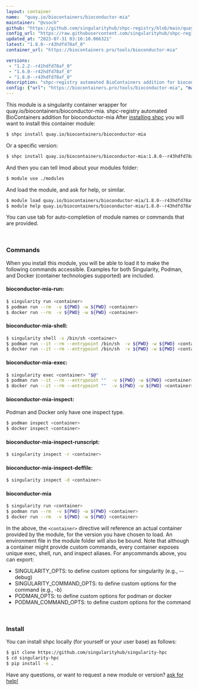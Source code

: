 ```yaml
---
layout: container
name:  "quay.io/biocontainers/bioconductor-mia"
maintainer: "@vsoch"
github: "https://github.com/singularityhub/shpc-registry/blob/main/quay.io/biocontainers/bioconductor-mia/container.yaml"
config_url: "https://raw.githubusercontent.com/singularityhub/shpc-registry/main/quay.io/biocontainers/bioconductor-mia/container.yaml"
updated_at: "2023-07-31 03:16:10.066321"
latest: "1.8.0--r43hdfd78af_0"
container_url: "https://biocontainers.pro/tools/bioconductor-mia"

versions:
 - "1.2.2--r41hdfd78af_0"
 - "1.6.0--r42hdfd78af_0"
 - "1.8.0--r43hdfd78af_0"
description: "shpc-registry automated BioContainers addition for bioconductor-mia"
config: {"url": "https://biocontainers.pro/tools/bioconductor-mia", "maintainer": "@vsoch", "description": "shpc-registry automated BioContainers addition for bioconductor-mia", "latest": {"1.8.0--r43hdfd78af_0": "sha256:ab13ee27eab660d273afb3b8c13f83887a3561bbef3568cf7e6b039f96fbe2e9"}, "tags": {"1.2.2--r41hdfd78af_0": "sha256:7b1cbeb34ac5ff252e44446566c96ed1976a31062fc83206269c7f2b89090939", "1.6.0--r42hdfd78af_0": "sha256:bddb5eafc012128014df6f04a074282117dcd18bad477f4d36278a0a5bd17cf4", "1.8.0--r43hdfd78af_0": "sha256:ab13ee27eab660d273afb3b8c13f83887a3561bbef3568cf7e6b039f96fbe2e9"}, "docker": "quay.io/biocontainers/bioconductor-mia"}
---
```


This module is a singularity container wrapper for quay.io/biocontainers/bioconductor-mia.
shpc-registry automated BioContainers addition for bioconductor-mia
After [installing shpc](#install) you will want to install this container module:


```bash
$ shpc install quay.io/biocontainers/bioconductor-mia
```

Or a specific version:

```bash
$ shpc install quay.io/biocontainers/bioconductor-mia:1.8.0--r43hdfd78af_0
```

And then you can tell lmod about your modules folder:

```bash
$ module use ./modules
```

And load the module, and ask for help, or similar.

```bash
$ module load quay.io/biocontainers/bioconductor-mia/1.8.0--r43hdfd78af_0
$ module help quay.io/biocontainers/bioconductor-mia/1.8.0--r43hdfd78af_0
```

You can use tab for auto-completion of module names or commands that are provided.

<br>

### Commands

When you install this module, you will be able to load it to make the following commands accessible.
Examples for both Singularity, Podman, and Docker (container technologies supported) are included.

#### bioconductor-mia-run:

```bash
$ singularity run <container>
$ podman run --rm  -v ${PWD} -w ${PWD} <container>
$ docker run --rm  -v ${PWD} -w ${PWD} <container>
```

#### bioconductor-mia-shell:

```bash
$ singularity shell -s /bin/sh <container>
$ podman run --it --rm --entrypoint /bin/sh  -v ${PWD} -w ${PWD} <container>
$ docker run --it --rm --entrypoint /bin/sh  -v ${PWD} -w ${PWD} <container>
```

#### bioconductor-mia-exec:

```bash
$ singularity exec <container> "$@"
$ podman run --it --rm --entrypoint ""  -v ${PWD} -w ${PWD} <container> "$@"
$ docker run --it --rm --entrypoint ""  -v ${PWD} -w ${PWD} <container> "$@"
```

#### bioconductor-mia-inspect:

Podman and Docker only have one inspect type.

```bash
$ podman inspect <container>
$ docker inspect <container>
```

#### bioconductor-mia-inspect-runscript:

```bash
$ singularity inspect -r <container>
```

#### bioconductor-mia-inspect-deffile:

```bash
$ singularity inspect -d <container>
```



#### bioconductor-mia

```bash
$ singularity run <container>
$ podman run --rm  -v ${PWD} -w ${PWD} <container>
$ docker run --rm  -v ${PWD} -w ${PWD} <container>
```


In the above, the `<container>` directive will reference an actual container provided
by the module, for the version you have chosen to load. An environment file in the
module folder will also be bound. Note that although a container
might provide custom commands, every container exposes unique exec, shell, run, and
inspect aliases. For anycommands above, you can export:

 - SINGULARITY_OPTS: to define custom options for singularity (e.g., --debug)
 - SINGULARITY_COMMAND_OPTS: to define custom options for the command (e.g., -b)
 - PODMAN_OPTS: to define custom options for podman or docker
 - PODMAN_COMMAND_OPTS: to define custom options for the command

<br>

### Install

You can install shpc locally (for yourself or your user base) as follows:

```bash
$ git clone https://github.com/singularityhub/singularity-hpc
$ cd singularity-hpc
$ pip install -e .
```

Have any questions, or want to request a new module or version? [ask for help!](https://github.com/singularityhub/singularity-hpc/issues)